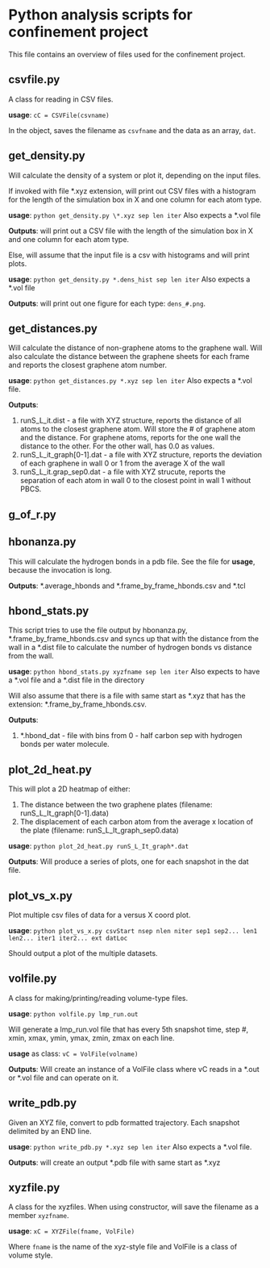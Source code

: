 # Python analysis scripts for confinement project

This file contains an overview of files used for the confinement project.

## csvfile.py

A class for reading in CSV files.

**usage**: `cC = CSVFile(csvname)`

In the object, saves the filename as `csvfname` and the data as an array, `dat`.


## get_density.py

Will calculate the density of a system or plot it, depending on the input files.

If invoked with file \*.xyz extension, will print out CSV files with a histogram
for the length of the simulation box in X and one column for each atom type.

**usage**: `python get_density.py \*.xyz sep len iter`
Also expects a \*.vol file

**Outputs**: will print out a CSV file with the length of the simulation box in X 
and one column for each atom type.

Else, will assume that the input file is a csv with histograms and will print plots.

**usage**: `python get_density.py *.dens_hist sep len iter`
Also expects a \*.vol file

**Outputs**: will print out one figure for each type: `dens_#.png`.

## get_distances.py

Will calculate the distance of non-graphene atoms to the graphene wall. Will
also calculate the distance between the graphene sheets for each frame and 
reports the closest graphene atom number.

**usage**: `python get_distances.py *.xyz sep len iter`
Also expects a \*.vol file.

**Outputs**: 

1. runS_L_it.dist - a file with XYZ structure, reports the distance of all atoms
to the closest graphene atom. Will store the # of graphene atom and the distance.
For graphene atoms, reports for the one wall the distance to the other. For the other 
wall, has 0.0 as values.
2. runS_L_it_graph[0-1].dat - a file with XYZ structure, reports the deviation
of each graphene in wall 0 or 1 from the average X of the wall
3. runS_L_it.grap_sep0.dat - a file with XYZ strucute, reports the separation
of each atom in wall 0 to the closest point in wall 1 without PBCS.

## g_of_r.py


## hbonanza.py

This will calculate the hydrogen bonds in a pdb file. See the file for **usage**,
because the invocation is long.

**Outputs**: \*.average_hbonds and \*.frame_by_frame_hbonds.csv and \*.tcl


## hbond_stats.py

This script tries to use the file output by hbonanza.py, \*.frame_by_frame_hbonds.csv
and syncs up that with the distance from the wall in a \*.dist file to calculate the 
number of hydrogen bonds vs distance from the wall.

**usage**: `python hbond_stats.py xyzfname sep len iter`
Also expects to have a \*.vol file and a \*.dist file in the directory

Will also assume that there is a file with same start as \*.xyz that has the
extension: \*.frame_by_frame_hbonds.csv.

**Outputs**: 

1. \*.hbond_dat - file with bins from 0 - half carbon sep with hydrogen bonds per
water molecule.

## plot_2d_heat.py

This will plot a 2D heatmap of either: 

1. The distance between the two graphene plates (filename: runS_L_It_graph[0-1].data)
2. The displacement of each carbon atom from the average x location of the plate
(filename: runS_L_It_graph_sep0.data)

**usage**: `python plot_2d_heat.py runS_L_It_graph*.dat` 

**Outputs**: Will produce a series of plots, one for each snapshot in the dat file.

## plot_vs_x.py

Plot multiple csv files of data for a versus X coord plot.

**usage**: `python plot_vs_x.py csvStart nsep nlen niter sep1 sep2... len1 len2... iter1 iter2... ext datLoc`

Should output a plot of the multiple datasets.


## volfile.py

A class for making/printing/reading volume-type files.

**usage**: `python volfile.py lmp_run.out`

Will generate a lmp_run.vol file that has every 5th snapshot time, step #,
xmin, xmax, ymin, ymax, zmin, zmax on each line.

**usage** as class: `vC = VolFile(volname)`

**Outputs**: Will create an instance of a VolFile class where vC reads in a \*.out or \*.vol
file and can operate on it.

## write_pdb.py

Given an XYZ file, convert to pdb formatted trajectory. Each snapshot delimited
by an END line.

**usage**: `python write_pdb.py *.xyz sep len iter`
Also expects a \*.vol file.

**Outputs**: will create an output \*.pdb file with same start as \*.xyz

## xyzfile.py

A class for the xyzfiles. When using constructor, will save the filename as
a member `xyzfname`.

**usage**: `xC = XYZFile(fname, VolFile)`

Where `fname` is the name of the xyz-style file and VolFile is a class of 
volume style.


